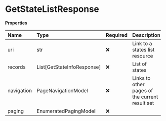 # GetStateListResponse

**Properties**

| Name       | Type                       | Required | Description                                    |
| :--------- | :------------------------- | :------- | :--------------------------------------------- |
| uri        | str                        | ❌       | Link to a states list resource                 |
| records    | List[GetStateInfoResponse] | ❌       | List of states                                 |
| navigation | PageNavigationModel        | ❌       | Links to other pages of the current result set |
| paging     | EnumeratedPagingModel      | ❌       |                                                |

<!-- This file was generated by liblab | https://liblab.com/ -->
